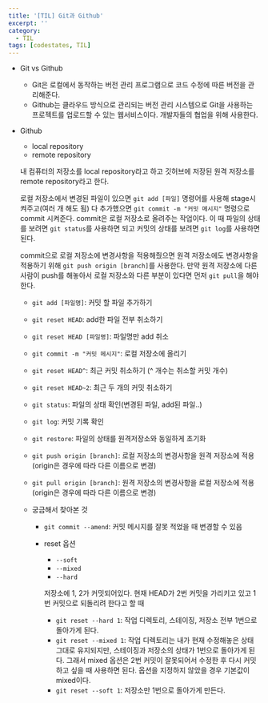 ```yaml
---
title: '[TIL] Git과 Github'
excerpt: ''
category:
  - TIL
tags: [codestates, TIL]
---
```


- Git vs Github

  - Git은 로컬에서 동작하는 버전 관리 프로그램으로 코드 수정에 따른 버전을 관리해준다.
  - Github는 클라우드 방식으로 관리되는 버전 관리 시스템으로 Git을 사용하는 프로젝트를 업로드할 수 있는 웹서비스이다. 개발자들의 협업을 위해 사용한다.

- Github

  - local repository
  - remote repository

  내 컴퓨터의 저장소를 local repository라고 하고 깃허브에 저장된 원격 저장소를 remote repository라고 한다.

  로컬 저장소에서 변경된 파일이 있으면 `git add [파일]` 명령어를 사용해 stage시켜주고(여러 개 해도 됨) 다 추가했으면 `git commit -m "커밋 메시지"` 명령으로 commit 시켜준다. commit은 로컬 저장소로 올려주는 작업이다. 이 때 파일의 상태를 보려면 `git status`를 사용하면 되고 커밋의 상태를 보려면 `git log`를 사용하면 된다.

  commit으로 로컬 저장소에 변경사항을 적용해줬으면 원격 저장소에도 변경사항을 적용하기 위해 `git push origin [branch]`를 사용한다. 만약 원격 저장소에 다른 사람이 push를 해놓아서 로컬 저장소와 다른 부분이 있다면 먼저 `git pull`을 해야 한다.

  - `git add [파일명]`: 커밋 할 파일 추가하기
  - `git reset HEAD`: add한 파일 전부 취소하기
  - `git reset HEAD [파일명]`: 파일명만 add 취소
  - `git commit -m "커밋 메시지"`: 로컬 저장소에 올리기
  - `git reset HEAD^`: 최근 커밋 취소하기 (^ 개수는 취소할 커밋 개수)
  - `git reset HEAD~2`: 최근 두 개의 커밋 취소하기
  - `git status`: 파일의 상태 확인(변경된 파일, add된 파일..)
  - `git log`: 커밋 기록 확인
  - `git restore`: 파일의 상태를 원격저장소와 동일하게 초기화
  - `git push origin [branch]`: 로컬 저장소의 변경사항을 원격 저장소에 적용(origin은 경우에 따라 다른 이름으로 변경)
  - `git pull origin [branch]`: 원격 저장소의 변경사항을 로컬 저장소에 적용(origin은 경우에 따라 다른 이름으로 변경)

  - 궁금해서 찾아본 것

    - `git commit --amend`: 커밋 메시지를 잘못 적었을 때 변경할 수 있음
    - reset 옵션

      - `--soft`
      - `--mixed`
      - `--hard`

      저장소에 1, 2가 커밋되어있다. 현재 HEAD가 2번 커밋을 가리키고 있고 1번 커밋으로 되돌리려 한다고 할 때

      - `git reset --hard 1`: 작업 디렉토리, 스테이징, 저장소 전부 1번으로 돌아가게 된다.
      - `git reset --mixed 1`: 작업 디렉토리는 내가 현재 수정해놓은 상태 그대로 유지되지만, 스테이징과 저장소의 상태가 1번으로 돌아가게 된다. 그래서 mixed 옵션은 2번 커밋이 잘못되어서 수정한 후 다시 커밋하고 싶을 때 사용하면 된다. 옵션을 지정하지 않았을 경우 기본값이 mixed이다.
      - `git reset --soft 1`: 저장소만 1번으로 돌아가게 만든다.
